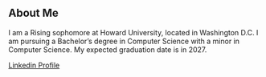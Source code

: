 ## About Me
I am a Rising sophomore at Howard University, located in Washington D.C. I am pursuing a Bachelor’s degree in Computer Science with a minor in Computer Science. My expected graduation date is in 2027.

[Linkedin Profile](https://www.linkedin.com/in/brian-too-1b7638250/)

